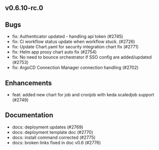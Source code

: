## v0.6.10-rc.0

## Bugs
- fix: Authenticator updated - handling api token (#2745)
- fix: Ci workflow status update when workflow stuck. (#2726)
- fix: Update Chart.yaml for security integration chart fix (#2771)
- fix: Helm app proxy chart auto fix (#2754)
- fix: No need to bounce orchestrator if SSO config are added/updated (#2753)
- fix: ArgoCD Connection Manager connection handling (#2702)
## Enhancements
- feat: added new chart for job and cronjob with keda scaledjob support (#2749)
## Documentation
- docs: deployment updates (#2769)
- docs: deployment template doc (#2770)
- docs: install command corrected (#2775)
- docs: broken links fixed in doc v0.6 (#2776)



